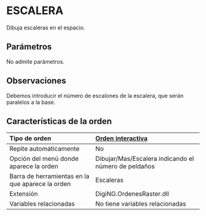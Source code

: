 # ESCALERA

Dibuja escaleras en el espacio.

## Parámetros

No admite parámetros.

## Observaciones

Debemos introducir el número de escalones de la escalera, que serán paralelos a la base.

## Características de la orden

| Tipo de orden | [Orden interactiva](escalera.md) |
| :--- | :--- |
| Repite automáticamente | No |
| Opción del menú donde aparece la orden | Dibujar/Mas/Escalera indicando el número de peldaños |
| Barra de herramientas en la que aparece la orden | Escaleras |
| Extensión | DigiNG.OrdenesRaster.dll |
| Variables relacionadas | No tiene variables relacionadas |

